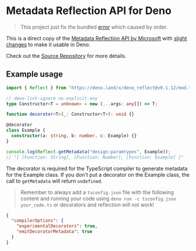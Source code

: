 # Metadata Reflection API for Deno

> This project just fix the bundled
> [error](https://github.com/cmd-johnson/deno-reflect-metadata/pull/7) which
> caused by order.

This is a direct copy of the
[Metadata Reflection API by Microsoft](https://github.com/rbuckton/reflect-metadata)
with
[slight changes](https://github.com/cmd-johnson/deno-reflect-metadata/commit/a39666813eb7e8b38fe563f275085b60f044af7e)
to make it usable in Deno.

Check out the [Source Repository](https://github.com/rbuckton/reflect-metadata)
for more details.

## Example usage

```ts
import { Reflect } from "https://deno.land/x/deno_reflect@v0.1.12/mod.ts";

// deno-lint-ignore no-explicit-any
type Constructor<T = unknown> = new (...args: any[]) => T;

function decorator<T>(_: Constructor<T>): void {}

@decorator
class Example {
  constructor(a: string, b: number, c: Example) {}
}

console.log(Reflect.getMetadata("design:paramtypes", Example));
// "[ [Function: String], [Function: Number], [Function: Example] ]"
```

The decorator is required for the TypeScript compiler to generate metadata for
the Example class. If you don't put a decorator on the Example class, the call
to `getMetadata` will return `undefined`.

> Remember to always add a `tsconfig.json` file with the following content and
> running your code using `deno run -c tsconfig.json your_code.ts` or decorators
> and reflection will not work!

```json
{
  "compilerOptions": {
    "experimentalDecorators": true,
    "emitDecoratorMetadata": true
  }
}
```
